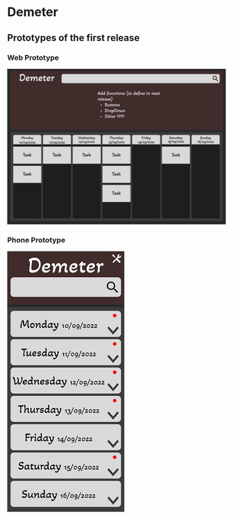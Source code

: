 # Demeter

## Prototypes of the first release

### Web Prototype
![Prototype Web](Documents/DemeterWeb.png)

### Phone Prototype
![Prototype Phone](Documents/DemeterPhone.png)